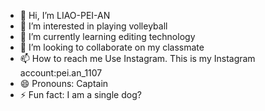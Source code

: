- 👋 Hi, I’m LIAO-PEI-AN
- 👀 I’m interested in playing volleyball
- 🌱 I’m currently learning editing technology
- 💞️ I’m looking to collaborate on my classmate
- 📫 How to reach me Use Instagram. This is my Instagram account:pei.an_1107
- 😄 Pronouns: Captain
- ⚡ Fun fact: I am a single dog?

<!---
PeiAn20081107/PeiAn20081107 is a ✨ special ✨ repository because its `README.md` (this file) appears on your GitHub profile.
You can click the Preview link to take a look at your changes.
--->
